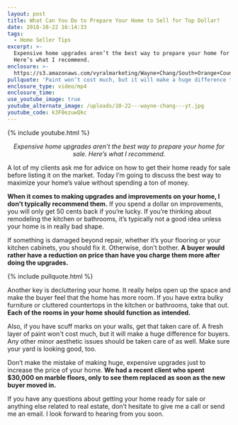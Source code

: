 ```yaml
---
layout: post
title: What Can You Do to Prepare Your Home to Sell for Top Dollar?
date: 2018-10-22 16:14:33
tags:
  - Home Seller Tips
excerpt: >-
  Expensive home upgrades aren’t the best way to prepare your home for sale.
  Here’s what I recommend.
enclosure: >-
  https://s3.amazonaws.com/vyralmarketing/Wayne+Chang/South+Orange+County+Real+Estate-+What+Can+You+Do+to+Prepare+Your+Home+to+Sell+for+Top+Dollar%253F.mp4
pullquote: 'Paint won’t cost much, but it will make a huge difference to homebuyers.'
enclosure_type: video/mp4
enclosure_time:
use_youtube_image: true
youtube_alternate_image: /uploads/10-22---wayne-chang---yt.jpg
youtube_code: k3F8ezuwQkc
---
```


{% include youtube.html %}

<p style="text-align:center;"><em>Expensive home upgrades aren’t the best way to prepare your home for sale. Here’s what I recommend.</em></p>

A lot of my clients ask me for advice on how to get their home ready for sale before listing it on the market. Today I’m going to discuss the best way to maximize your home’s value without spending a ton of money.

**When it comes to making upgrades and improvements on your home, I don’t typically recommend them.** If you spend a dollar on improvements, you will only get 50 cents back if you’re lucky. If you’re thinking about remodeling the kitchen or bathrooms, it’s typically not a good idea unless your home is in really bad shape.

If something is damaged beyond repair, whether it’s your flooring or your kitchen cabinets, you should fix it. Otherwise, don’t bother. **A buyer would rather have a reduction on price than have you charge them more after doing the upgrades.**

{% include pullquote.html %}

Another key is decluttering your home. It really helps open up the space and make the buyer feel that the home has more room. If you have extra bulky furniture or cluttered countertops in the kitchen or bathrooms, take that out. **Each of the rooms in your home should function as intended.**

Also, if you have scuff marks on your walls, get that taken care of. A fresh layer of paint won't cost much, but it will make a huge difference for buyers. Any other minor aesthetic issues should be taken care of as well. Make sure your yard is looking good, too.

Don’t make the mistake of making huge, expensive upgrades just to increase the price of your home. **We had a recent client who spent $30,000 on marble floors, only to see them replaced as soon as the new buyer moved in.**

If you have any questions about getting your home ready for sale or anything else related to real estate, don’t hesitate to give me a call or send me an email. I look forward to hearing from you soon.